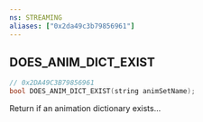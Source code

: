 ```yaml
---
ns: STREAMING
aliases: ["0x2da49c3b79856961"]
---
```

## DOES_ANIM_DICT_EXIST

```c
// 0x2DA49C3B79856961
bool DOES_ANIM_DICT_EXIST(string animSetName);
```

Return if an animation dictionary exists...


